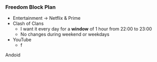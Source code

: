 ### Freedom Block Plan
- Entertainment → Netflix & Prime
- Clash of Clans
	- I want it every day for a **window** of 1 hour from 22:00 to 23:00
	- No changes during weekend or weekdays 
- YouTube
	- f


Andoid